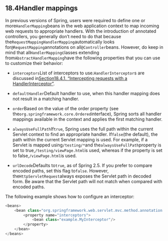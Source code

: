 ## 18.4Handler mappings

In previous versions of Spring, users were required to define one or more`HandlerMapping`beans in the web application context to map incoming web requests to appropriate handlers. With the introduction of annotated controllers, you generally don’t need to do that because the`RequestMappingHandlerMapping`automatically looks for`@RequestMapping`annotations on all`@Controller`beans. However, do keep in mind that all`HandlerMapping`classes extending from`AbstractHandlerMapping`have the following properties that you can use to customize their behavior:

* `interceptors`List of interceptors to use.`HandlerInterceptor`s are discussed in[Section18.4.1, “Intercepting requests with a HandlerInterceptor”](https://docs.spring.io/spring/docs/5.0.0.M5/spring-framework-reference/html/mvc.html#mvc-handlermapping-interceptor).

* `defaultHandler`Default handler to use, when this handler mapping does not result in a matching handler.

* `order`Based on the value of the order property \(see the`org.springframework.core.Ordered`interface\), Spring sorts all handler mappings available in the context and applies the first matching handler.

* `alwaysUseFullPath`If`true`, Spring uses the full path within the current Servlet context to find an appropriate handler. If`false`\(the default\), the path within the current Servlet mapping is used. For example, if a Servlet is mapped using`/testing/*`and the`alwaysUseFullPath`property is set to true,`/testing/viewPage.html`is used, whereas if the property is set to false,`/viewPage.html`is used.

* `urlDecode`Defaults to`true`, as of Spring 2.5. If you prefer to compare encoded paths, set this flag to`false`. However, the`HttpServletRequest`always exposes the Servlet path in decoded form. Be aware that the Servlet path will not match when compared with encoded paths.

The following example shows how to configure an interceptor:

```java
<beans>
	<bean class="org.springframework.web.servlet.mvc.method.annotation.RequestMappingHandlerMapping">
		<property name="interceptors">
			<bean class="example.MyInterceptor"/>
		</property>
	</bean>
</beans>
```



